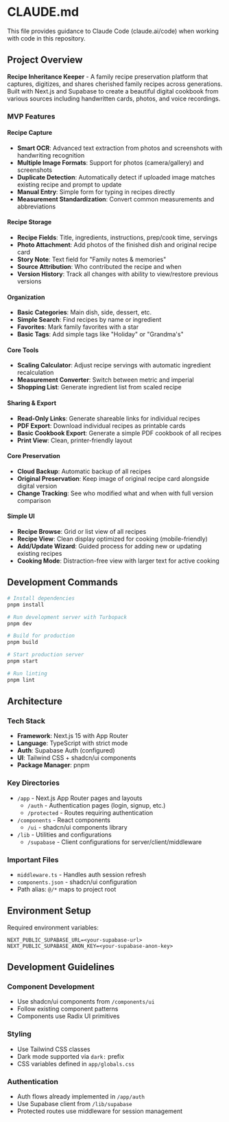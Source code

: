 # CLAUDE.md

This file provides guidance to Claude Code (claude.ai/code) when working with code in this repository.

## Project Overview

**Recipe Inheritance Keeper** - A family recipe preservation platform that captures, digitizes, and shares cherished family recipes across generations. Built with Next.js and Supabase to create a beautiful digital cookbook from various sources including handwritten cards, photos, and voice recordings.

### MVP Features

#### Recipe Capture
- **Smart OCR**: Advanced text extraction from photos and screenshots with handwriting recognition
- **Multiple Image Formats**: Support for photos (camera/gallery) and screenshots
- **Duplicate Detection**: Automatically detect if uploaded image matches existing recipe and prompt to update
- **Manual Entry**: Simple form for typing in recipes directly
- **Measurement Standardization**: Convert common measurements and abbreviations

#### Recipe Storage
- **Recipe Fields**: Title, ingredients, instructions, prep/cook time, servings
- **Photo Attachment**: Add photos of the finished dish and original recipe card
- **Story Note**: Text field for "Family notes & memories"
- **Source Attribution**: Who contributed the recipe and when
- **Version History**: Track all changes with ability to view/restore previous versions

#### Organization
- **Basic Categories**: Main dish, side, dessert, etc.
- **Simple Search**: Find recipes by name or ingredient
- **Favorites**: Mark family favorites with a star
- **Basic Tags**: Add simple tags like "Holiday" or "Grandma's"

#### Core Tools
- **Scaling Calculator**: Adjust recipe servings with automatic ingredient recalculation
- **Measurement Converter**: Switch between metric and imperial
- **Shopping List**: Generate ingredient list from scaled recipe

#### Sharing & Export
- **Read-Only Links**: Generate shareable links for individual recipes
- **PDF Export**: Download individual recipes as printable cards
- **Basic Cookbook Export**: Generate a simple PDF cookbook of all recipes
- **Print View**: Clean, printer-friendly layout

#### Core Preservation
- **Cloud Backup**: Automatic backup of all recipes
- **Original Preservation**: Keep image of original recipe card alongside digital version
- **Change Tracking**: See who modified what and when with full version comparison

#### Simple UI
- **Recipe Browse**: Grid or list view of all recipes
- **Recipe View**: Clean display optimized for cooking (mobile-friendly)
- **Add/Update Wizard**: Guided process for adding new or updating existing recipes
- **Cooking Mode**: Distraction-free view with larger text for active cooking

## Development Commands

```bash
# Install dependencies
pnpm install

# Run development server with Turbopack
pnpm dev

# Build for production
pnpm build

# Start production server
pnpm start

# Run linting
pnpm lint
```

## Architecture

### Tech Stack
- **Framework**: Next.js 15 with App Router
- **Language**: TypeScript with strict mode
- **Auth**: Supabase Auth (configured)
- **UI**: Tailwind CSS + shadcn/ui components
- **Package Manager**: pnpm

### Key Directories
- `/app` - Next.js App Router pages and layouts
  - `/auth` - Authentication pages (login, signup, etc.)
  - `/protected` - Routes requiring authentication
- `/components` - React components
  - `/ui` - shadcn/ui components library
- `/lib` - Utilities and configurations
  - `/supabase` - Client configurations for server/client/middleware

### Important Files
- `middleware.ts` - Handles auth session refresh
- `components.json` - shadcn/ui configuration
- Path alias: `@/*` maps to project root

## Environment Setup

Required environment variables:
```
NEXT_PUBLIC_SUPABASE_URL=<your-supabase-url>
NEXT_PUBLIC_SUPABASE_ANON_KEY=<your-supabase-anon-key>
```

## Development Guidelines

### Component Development
- Use shadcn/ui components from `/components/ui`
- Follow existing component patterns
- Components use Radix UI primitives

### Styling
- Use Tailwind CSS classes
- Dark mode supported via `dark:` prefix
- CSS variables defined in `app/globals.css`

### Authentication
- Auth flows already implemented in `/app/auth`
- Use Supabase client from `/lib/supabase`
- Protected routes use middleware for session management